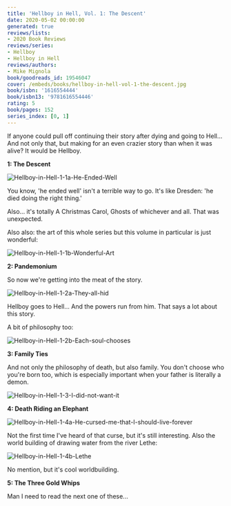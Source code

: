 ```yaml
---
title: 'Hellboy in Hell, Vol. 1: The Descent'
date: 2020-05-02 00:00:00
generated: true
reviews/lists:
- 2020 Book Reviews
reviews/series:
- Hellboy
- Hellboy in Hell
reviews/authors:
- Mike Mignola
book/goodreads_id: 19546047
cover: /embeds/books/hellboy-in-hell-vol-1-the-descent.jpg
book/isbn: '1616554444'
book/isbn13: '9781616554446'
rating: 5
book/pages: 152
series_index: [0, 1]
---
```

If anyone could pull off continuing their story after dying and going to Hell... And not only that, but making for an even crazier story than when it was alive? It would be Hellboy.  

**1: The Descent**  

<!--more-->

![Hellboy-in-Hell-1-1a-He-Ended-Well](/embeds/books/attachments/hellboy-in-hell-1-1a-he-ended-well.png)  

You know, 'he ended well' isn't a terrible way to go. It's like Dresden: 'he died doing the right thing.'  

Also... it's totally A Christmas Carol, Ghosts of whichever and all. That was unexpected.  

Also also: the art of this whole series but this volume in particular is just wonderful:  

![Hellboy-in-Hell-1-1b-Wonderful-Art](/embeds/books/attachments/hellboy-in-hell-1-1b-wonderful-art.png)  

 **2: Pandemonium**  

So now we're getting into the meat of the story.  

![Hellboy-in-Hell-1-2a-They-all-hid](/embeds/books/attachments/hellboy-in-hell-1-2a-they-all-hid.png)  

Hellboy goes to Hell... And the powers run from him. That says a lot about this story.  

A bit of philosophy too:  

![Hellboy-in-Hell-1-2b-Each-soul-chooses](/embeds/books/attachments/hellboy-in-hell-1-2b-each-soul-chooses.png)  

 **3: Family Ties**  

And not only the philosophy of death, but also family. You don't choose who you're born too, which is especially important when your father is literally a demon.  

![Hellboy-in-Hell-1-3-I-did-not-want-it](/embeds/books/attachments/hellboy-in-hell-1-3-i-did-not-want-it.png)  

**4: Death Riding an Elephant**  

![Hellboy-in-Hell-1-4a-He-cursed-me-that-I-should-live-forever](/embeds/books/attachments/hellboy-in-hell-1-4a-he-cursed-me-that-i-should-live-forever.png)  

Not the first time I've heard of that curse, but it's still interesting. Also the world building of drawing water from the river Lethe:  

![Hellboy-in-Hell-1-4b-Lethe](/embeds/books/attachments/hellboy-in-hell-1-4b-lethe.png)  

No mention, but it's cool worldbuilding.  

**5: The Three Gold Whips**  

Man I need to read the next one of these...
